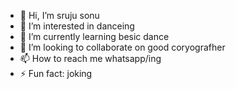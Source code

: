 - 👋 Hi, I’m sruju sonu
- 👀 I’m interested in danceing
- 🌱 I’m currently learning besic dance
- 💞️ I’m looking to collaborate on good coryografher
- 📫 How to reach me whatsapp/ing
- ⚡ Fun fact: joking

<!---
shakku-123/shakku-123 is a ✨ special ✨ repository because its `README.md` (this file) appears on your GitHub profile.
You can click the Preview link to take a look at your changes.
--->
